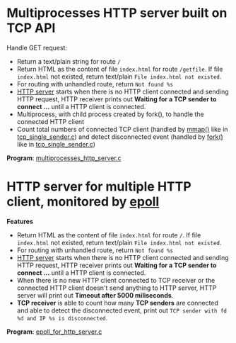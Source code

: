 # Multiprocesses HTTP server built on TCP API

Handle GET request:
* Return a text/plain string for route ``/``
* Return HTML as the content of file ``index.html`` for route ``/getfile``. If file ``index.html`` not existed, return text/plain ``File index.html not existed``.
* For routing with unhandled route, return ``Not found %s``
* [HTTP server](epoll_for_http_server.c) starts when there is no HTTP client connected and sending HTTP request, HTTP receiver prints out **Waiting for a TCP sender to connect ...** until a HTTP client is connected.
* Multiprocess, with child process created by fork(), to handle the connected HTTP client
* Count total numbers of connected TCP client (handled by [mmap()](https://github.com/TranPhucVinh/C/blob/master/Physical%20layer/Memory/Virtual%20memory.md#mmap) like in [tcp_single_sender.c](https://github.com/TranPhucVinh/C/blob/master/Application%20layer/TCP/tcp_single_sender.c)) and detect disconnected event (handled by [fork()]() like in [tcp_single_sender.c](https://github.com/TranPhucVinh/C/blob/master/Transport%20layer/tcp_single_sender.c))

**Program**: [multiprocesses_http_server.c](multiprocesses_http_server.c)

# HTTP server for multiple HTTP client, monitored by [epoll](https://github.com/TranPhucVinh/C/tree/master/Physical%20layer/File%20IO/System%20call/epoll)
**Features**

* Return HTML as the content of file ``index.html`` for route ``/``. If file ``index.html`` not existed, return text/plain ``File index.html not existed``.
* For routing with unhandled route, return ``Not found %s``
* [HTTP server](epoll_for_http_server.c) starts when there is no HTTP client connected and sending HTTP request, HTTP receiver prints out **Waiting for a TCP sender to connect ...** until a HTTP client is connected.
* When there is no new HTTP client connected to TCP receiver or the connected HTTP client doesn't send anything to HTTP server, HTTP server will print out **Timeout after 5000 miliseconds**.
* **TCP receiver** is able to count how many **TCP senders** are connected and able to detect the disconnected event, print out ``TCP sender with fd %d and IP %s is disconnected``.

**Program**: [epoll_for_http_server.c](epoll_for_http_server.c)
